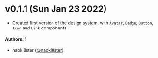 # v0.1.1 (Sun Jan 23 2022)

- Created first version of the design system, with `Avatar`, `Badge`, `Button`, `Icon` and `Link` components.

#### Authors: 1

- naoki8ster ([@naoki8ster](https://github.com/naoki8ster))
